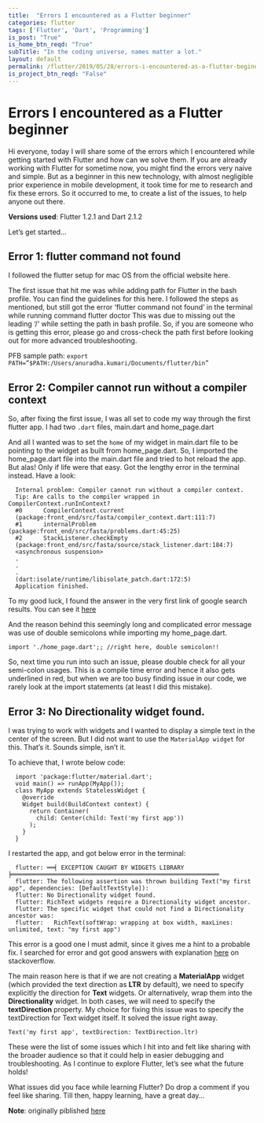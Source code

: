 ```yaml
---
title:  "Errors I encountered as a Flutter beginner"
categories: flutter
tags: ['Flutter', 'Dart', 'Programming']
is_post: "True"
is_home_btn_reqd: "True"
subTitle: "In the coding universe, names matter a lot."
layout: default
permalink: /flutter/2019/05/28/errors-i-encountered-as-a-flutter-begineer/
is_project_btn_reqd: "False"
---
```


# Errors I encountered as a Flutter beginner

Hi everyone, today I will share some of the errors which I encountered while getting started with Flutter and how can we solve them. If you are already working with Flutter for sometime now, you might find the errors very naive and simple. But as a beginner in this new technology, with almost negligible prior experience in mobile development, it took time for me to research and fix these errors.
So it occurred to me, to create a list of the issues, to help anyone out there.

**Versions used**: Flutter 1.2.1 and Dart 2.1.2

Let’s get started…

## Error 1: flutter command not found

I followed the flutter setup for mac OS from the official website here.

The first issue that hit me was while adding path for Flutter in the bash profile. You can find the guidelines for this here. I followed the steps as mentioned, but still got the error ‘flutter command not found’ in the terminal while running command flutter doctor
This was due to missing out the leading ‘/’ while setting the path in bash profile. So, if you are someone who is getting this error, please go and cross-check the path first before looking out for more advanced troubleshooting.

PFB sample path:
`export PATH=”$PATH:/Users/anuradha.kumari/Documents/flutter/bin”`

## Error 2: Compiler cannot run without a compiler context

So, after fixing the first issue, I was all set to code my way through the first flutter app. 
I had two `.dart` files, main.dart and home_page.dart

And all I wanted was to set the `home` of my widget in main.dart file to be pointing to the widget as built from home_page.dart. 
So, I imported the home_page.dart file into the main.dart file and tried to hot reload the app. But alas! Only if life were that easy. Got the lengthy error in the terminal instead. Have a look:

```
  Internal problem: Compiler cannot run without a compiler context.
  Tip: Are calls to the compiler wrapped in CompilerContext.runInContext?
  #0      CompilerContext.current
  (package:front_end/src/fasta/compiler_context.dart:111:7)
  #1      internalProblem (package:front_end/src/fasta/problems.dart:45:25)
  #2      StackListener.checkEmpty
  (package:front_end/src/fasta/source/stack_listener.dart:184:7)
  <asynchronous suspension>
  .
  .
  .
  (dart:isolate/runtime/libisolate_patch.dart:172:5)
  Application finished.
```

To my good luck, I found the answer in the very first link of google search results. You can see it [here](https://github.com/flutter/flutter/issues/24964)

And the reason behind this seemingly long and complicated error message was use of double semicolons while importing my home_page.dart.

`import './home_page.dart';; //right here, double semicolon!!`

So, next time you run into such an issue, please double check for all your semi-colon usages. 
This is a compile time error and hence it also gets underlined in red, but when we are too busy finding issue in our code, we rarely look at the import statements (at least I did this mistake).

## Error 3: No Directionality widget found.

I was trying to work with widgets and I wanted to display a simple text in the center of the screen. 
But I did not want to use the `MaterialApp widget` for this. That’s it. Sounds simple, isn’t it.

To achieve that, I wrote below code:

```
  import 'package:flutter/material.dart';
  void main() => runApp(MyApp());
  class MyApp extends StatelessWidget {
    @override
    Widget build(BuildContext context) {
      return Container(
        child: Center(child: Text('my first app'))
      );
    }
  }
```

I restarted the app, and got below error in the terminal:

```
  flutter: ══╡ EXCEPTION CAUGHT BY WIDGETS LIBRARY ╞═══════════════════════════════════════════════════════════
  flutter: The following assertion was thrown building Text("my first app", dependencies: [DefaultTextStyle]):
  flutter: No Directionality widget found.
  flutter: RichText widgets require a Directionality widget ancestor.
  flutter: The specific widget that could not find a Directionality ancestor was:
  flutter:   RichText(softWrap: wrapping at box width, maxLines: unlimited, text: "my first app")
```

This error is a good one I must admit, since it gives me a hint to a probable fix. 
I searched for error and got good answers with explanation [here](https://stackoverflow.com/questions/49687181/no-directionality-widget-found) on stackoverflow.

The main reason here is that if we are not creating a **MaterialApp** widget (which provided the text direction as **LTR** by default), we need to specify explicitly the direction for **Text** widgets. 
Or alternatively, wrap them into the **Directionality** widget. In both cases, we will need to specify the **textDirection** property. My choice for fixing this issue was to specify the textDirection for Text widget itself. It solved the issue right away.

`Text('my first app', textDirection: TextDirection.ltr)`

These were the list of some issues which I hit into and felt like sharing with the broader audience so that it could help in easier debugging and troubleshooting.
As I continue to explore Flutter, let’s see what the future holds!

What issues did you face while learning Flutter? Do drop a comment if you feel like sharing.
Till then, happy learning, have a great day…

**Note**: originally piblished [here](https://medium.com/@anuradha15/errors-i-encountered-as-a-flutter-beginner-8f4f75d82e5b)

